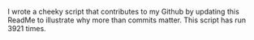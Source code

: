 I wrote a cheeky script that contributes to my Github by updating this ReadMe to illustrate why more than commits matter. This script has run 3921 times.
